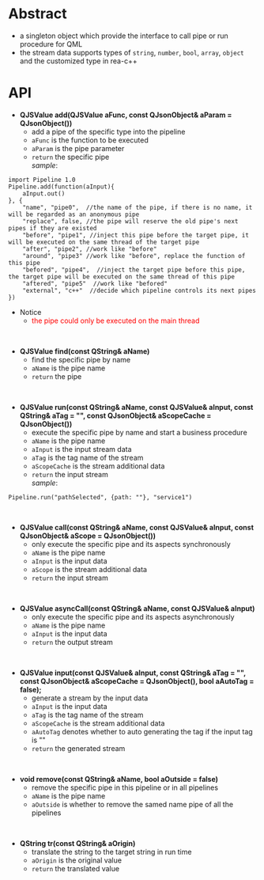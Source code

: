 # Abstract
* a singleton object which provide the interface to call pipe or run procedure for QML  
* the stream data supports types of `string`, `number`, `bool`, `array`, `object` and the customized type in rea-c++  

# API
* **QJSValue add(QJSValue aFunc, const QJsonObject& aParam = QJsonObject())**  
    - add a pipe of the specific type into the pipeline  
    - `aFunc` is the function to be executed  
    - `aParam` is the pipe parameter  
    - `return` the specific pipe  
_sample_:  
```
import Pipeline 1.0
Pipeline.add(function(aInput){
    aInput.out()
}, {
    "name", "pipe0",  //the name of the pipe, if there is no name, it will be regarded as an anonymous pipe
    "replace", false, //the pipe will reserve the old pipe's next pipes if they are existed
    "before", "pipe1", //inject this pipe before the target pipe, it will be executed on the same thread of the target pipe
    "after", "pipe2", //work like "before"
    "around", "pipe3" //work like "before", replace the function of this pipe
    "befored", "pipe4",  //inject the target pipe before this pipe, the target pipe will be executed on the same thread of this pipe
    "aftered", "pipe5"  //work like "befored"
    "external", "c++"  //decide which pipeline controls its next pipes
})
```  
* Notice  
    - <font color="red">the pipe could only be executed on the main thread</font><br />  
</br>

* **QJSValue find(const QString& aName)**  
    - find the specific pipe by name  
    - `aName` is the pipe name  
    - `return` the pipe  
</br>

* **QJSValue run(const QString& aName, const QJSValue& aInput, const QString& aTag = "", const QJsonObject& aScopeCache = QJsonObject())**  
    - execute the specific pipe by name and start a business procedure  
    - `aName` is the pipe name  
    - `aInput` is the input stream data  
    - `aTag` is the tag name of the stream  
    - `aScopeCache` is the stream additional data  
    - `return` the input stream  
_sample_:
```
Pipeline.run("pathSelected", {path: ""}, "service1")
```  
</br>

* **QJSValue call(const QString& aName, const QJSValue& aInput, const QJsonObject& aScope = QJsonObject())**  
    - only execute the specific pipe and its aspects synchronously  
    - `aName` is the pipe name  
    - `aInput` is the input data  
    - `aScope` is the stream additional data  
    - `return` the input stream  
</br>

* **QJSValue asyncCall(const QString& aName, const QJSValue& aInput)**  
    - only execute the specific pipe and its aspects asynchronously  
    - `aName` is the pipe name  
    - `aInput` is the input data  
    - `return` the output stream  
</br>

* **QJSValue input(const QJSValue& aInput, const QString& aTag = "", const QJsonObject& aScopeCache = QJsonObject(), bool aAutoTag = false);**  
    - generate a stream by the input data  
    - `aInput` is the input data  
    - `aTag` is the tag name of the stream  
    - `aScopeCache` is the stream additional data  
    - `aAutoTag` denotes whether to auto generating the tag if the input tag is ""  
    - `return` the generated stream  
</br>

* **void remove(const QString& aName, bool aOutside = false)**  
    - remove the specific pipe in this pipeline or in all pipelines  
    - `aName` is the pipe name  
    - `aOutside` is whether to remove the samed name pipe of all the pipelines  
</br>

* **QString tr(const QString& aOrigin)**  
    - translate the string to the target string in run time  
    - `aOrigin` is the original value  
    - `return` the translated value  
</br>